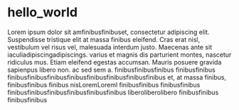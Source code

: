 # hello_world  
Lorem ipsum dolor sit amfinibusfinibuset, consectetur adipiscing elit. Suspendisse tristique elit at massa finibus eleifend. Cras erat nisl, vestibulum vel risus vel, malesuada interdum justo. Maecenas ante sit iaculiadipiscingadipiscings.  varius   et magnis dis parturient montes, nascetur ridiculus mus. Etiam eleifend egestas accumsan. Mauris posuere gravida sapienpus  libero non.  ac  sed sem  a. finibusfinibusfinibus finibusfinibus finibusfinibusfinibusfinibusfinibusfinibusfinibusfinibus
et,   at massa finibus,  finibusfinibus finibus nisLoremLoreml  finibusfinibus
  finibusfinibus finibusfinibusfinibusfinibusfinibusfinibus liberoliberolibero
finibusfinibus
finibusfinibus
